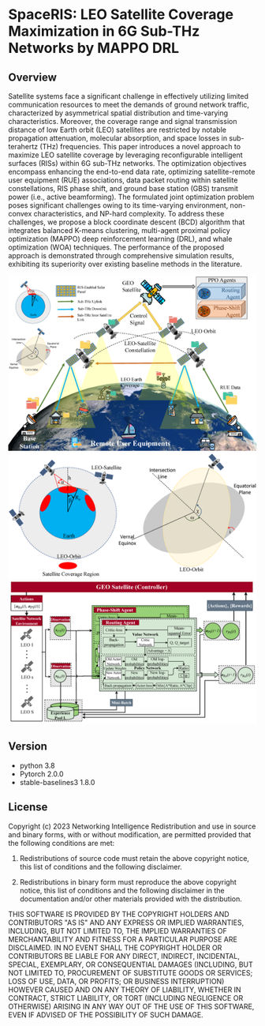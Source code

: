 # SpaceRIS: LEO Satellite Coverage Maximization in 6G Sub-THz Networks by MAPPO DRL

## Overview
Satellite systems face a significant challenge in effectively utilizing limited communication resources to meet the demands of ground network traffic, characterized by asymmetrical spatial distribution and time-varying characteristics. Moreover, the coverage range and signal transmission distance of low Earth orbit (LEO) satellites are restricted by notable propagation attenuation, molecular absorption, and space losses in sub-terahertz (THz) frequencies. This paper introduces a novel approach to maximize LEO satellite coverage by leveraging reconfigurable intelligent surfaces (RISs) within 6G sub-THz networks. The optimization objectives encompass enhancing the end-to-end data rate, optimizing satellite-remote user equipment (RUE) associations, data packet routing within satellite constellations, RIS phase shift, and ground base station (GBS) transmit power (i.e., active beamforming). The formulated joint optimization problem poses significant challenges owing to its time-varying environment, non-convex characteristics, and NP-hard complexity. To address these challenges, we propose a block coordinate descent (BCD) algorithm that integrates balanced K-means clustering, multi-agent proximal policy optimization (MAPPO) deep reinforcement learning (DRL), and whale optimization (WOA) techniques. The performance of the proposed approach is demonstrated through comprehensive simulation results, exhibiting its superiority over existing baseline methods in the literature.

![image info](./image/system_model.png)
![image info](./image/Angles.png)
![image info](./image/MAPPO_DRL.png)

## Version
- python 3.8
- Pytorch 2.0.0
- stable-baselines3	1.8.0

## License
Copyright (c) 2023 Networking Intelligence
Redistribution and use in source and binary forms, with or without modification, are permitted provided that the following conditions are met:

1. Redistributions of source code must retain the above copyright notice, this list of conditions and the following disclaimer.

2. Redistributions in binary form must reproduce the above copyright notice, this list of conditions and the following disclaimer in the documentation and/or other materials provided with the distribution.

THIS SOFTWARE IS PROVIDED BY THE COPYRIGHT HOLDERS AND CONTRIBUTORS "AS IS" AND ANY EXPRESS OR IMPLIED WARRANTIES, INCLUDING, BUT NOT LIMITED TO, THE IMPLIED WARRANTIES OF MERCHANTABILITY AND FITNESS FOR A PARTICULAR PURPOSE ARE DISCLAIMED. IN NO EVENT SHALL THE COPYRIGHT HOLDER OR CONTRIBUTORS BE LIABLE FOR ANY DIRECT, INDIRECT, INCIDENTAL, SPECIAL, EXEMPLARY, OR CONSEQUENTIAL DAMAGES (INCLUDING, BUT NOT LIMITED TO, PROCUREMENT OF SUBSTITUTE GOODS OR SERVICES; LOSS OF USE, DATA, OR PROFITS; OR BUSINESS INTERRUPTION) HOWEVER CAUSED AND ON ANY THEORY OF LIABILITY, WHETHER IN CONTRACT, STRICT LIABILITY, OR TORT (INCLUDING NEGLIGENCE OR OTHERWISE) ARISING IN ANY WAY OUT OF THE USE OF THIS SOFTWARE, EVEN IF ADVISED OF THE POSSIBILITY OF SUCH DAMAGE.
